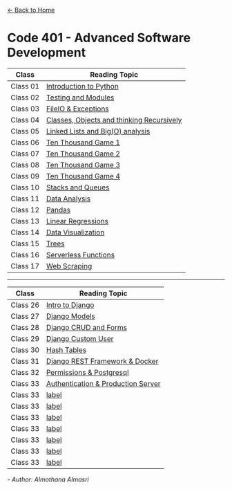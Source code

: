 [&leftarrow; Back to Home](../README.md)

# Code 401 - Advanced Software Development

| Class    | Reading Topic                                                   |
|----------|-----------------------------------------------------------------|
| Class 01 | [Introduction to Python](Class-01.md)                           |
| Class 02 | [Testing and Modules](Class-02.md)                              |
| Class 03 | [FileIO & Exceptions](Class-03.md)                              |
| Class 04 | [Classes, Objects and thinking Recursively](Class-04.md)        |
| Class 05 | [Linked Lists and Big(O) analysis](Class-05.md)                 |
| Class 06 | [Ten Thousand Game 1](Class-06.md)                              |
| Class 07 | [Ten Thousand Game 2](Class-07.md)                              |
| Class 08 | [Ten Thousand Game 3](Class-08.md)                              |
| Class 09 | [Ten Thousand Game 4](Class-09.md)                              |
| Class 10 | [Stacks and Queues](Class-10.md)                                |
| Class 11 | [Data Analysis](Class-11.md)                                    |
| Class 12 | [Pandas](Class-12.md)                                           |
| Class 13 | [Linear Regressions](Class-13.md)                               |
| Class 14 | [Data Visualization](Class-14.md)                               |
| Class 15 | [Trees](Class-15.md)                                            |
| Class 16 | [Serverless Functions](Class-16.md)                             |
| Class 17 | [Web Scraping](Class-17.md)                                     |

---

| Class    | Reading Topic                                                   |
|----------|-----------------------------------------------------------------|
| Class 26 | [Intro to Django](Class-26.md)                                  |
| Class 27 | [Django Models](Class-27.md)                                    |
| Class 28 | [Django CRUD and Forms](Class-28.md)                            |
| Class 29 | [Django Custom User](Class-29.md)                               |
| Class 30 | [Hash Tables](Class-30.md)                                      |
| Class 31 | [Django REST Framework & Docker](Class-31.md)                   |
| Class 32 | [Permissions & Postgresql](Class-32.md)                         |
| Class 33 | [Authentication & Production Server](Class-33.md)                                            |
| Class 33 | [label](Class-26.md)                                            |
| Class 33 | [label](Class-26.md)                                            |
| Class 33 | [label](Class-26.md)                                            |
| Class 33 | [label](Class-26.md)                                            |
| Class 33 | [label](Class-26.md)                                            |
| Class 33 | [label](Class-26.md)                                            |
| Class 33 | [label](Class-26.md)                                            |



*- Author: Almothana Almasri*